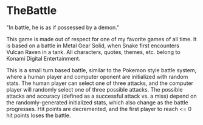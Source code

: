 # TheBattle

"In battle, he is as if possessed by a demon." 

This game is made out of respect for one of my favorite games of all time. It is based on a battle in Metal Gear Solid, when Snake first encounters Vulcan Raven in a tank. All characters, quotes, themes, etc. belong to Konami Digital Entertainment.

This is a small turn based battle, similar to the Pokemon style battle system, where a human player and computer oponent are initialized with random stats. The human player can select one of three attacks, and the computer player will randomly select one of three possible attacks. The possible attacks and accuracy (defined as a successful attack vs. a miss) depend on the randomly-generated initialized stats, which also change as the battle progresses. Hit points are decremented, and the first player to reach <= 0 hit points loses the battle.


